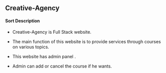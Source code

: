## Creative-Agency
#### Sort Description

- Creative-Agency is Full Stack website.

- The main function of this website is to provide services through courses on various topics.

- This website has admin panel .

- Admin can add or cancel the course if he wants.